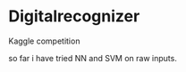 Digitalrecognizer
=================
Kaggle competition

so far i have tried NN and SVM on raw inputs. 
